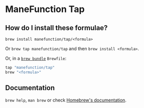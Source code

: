 # ManeFunction Tap

## How do I install these formulae?

`brew install manefunction/tap/<formula>`

Or `brew tap manefunction/tap` and then `brew install <formula>`.

Or, in a [`brew bundle`](https://github.com/Homebrew/homebrew-bundle) `Brewfile`:

```ruby
tap "manefunction/tap"
brew "<formula>"
```

## Documentation

`brew help`, `man brew` or check [Homebrew's documentation](https://docs.brew.sh).
